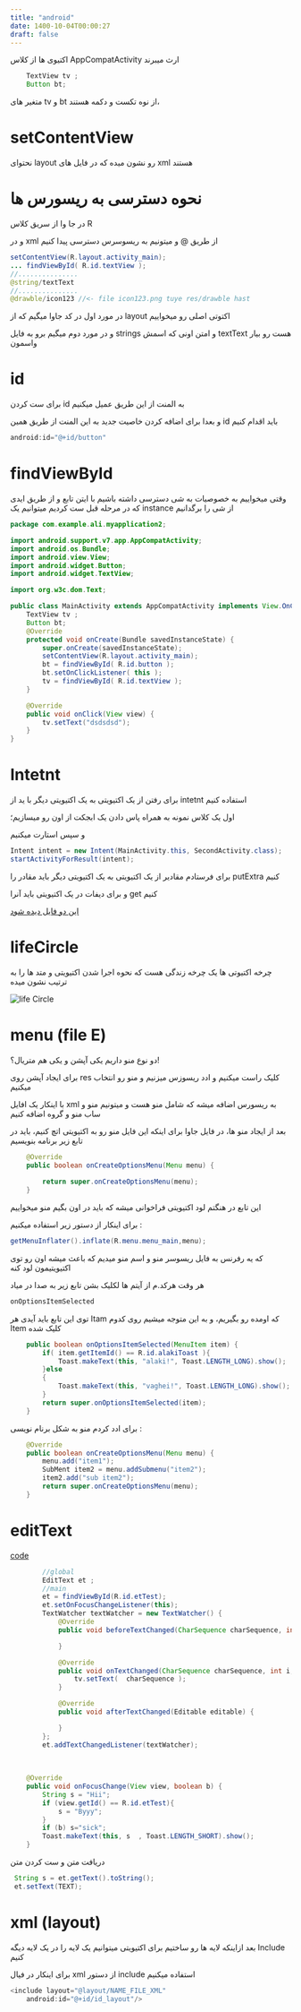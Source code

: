 ```yaml
---
title: "android"
date: 1400-10-04T00:00:27
draft: false
---
```


اکتیوی ها از کلاس AppCompatActivity ارث میبرند

```java
    TextView tv ;
    Button bt;
```

متغیر های tv و bt از نوه تکست و دکمه هستند، 

# setContentView 

نحتوای layout رو نشون میده که در فایل های xml هستند

# نحوه دسترسی به ریسورس ها

در جا وا از سریق کلاس R 

و در xml از طریق @ و میتونیم به ریسوسرس دسترسی پیدا کنیم

```java
setContentView(R.layout.activity_main);
... findViewById( R.id.textView );
//...............
@string/textText
//...............
@drawble/icon123 //<- file icon123.png tuye res/drawble hast
```

در مورد اول در کد جاوا میگیم که از layout اکتوتی اصلی رو میخواییم

و در مورد دوم میگیم برو به فایل strings و امتن اونی که اسمش textText هست رو بیار واسمون


# id

برای ست کردن id به المنت از این طریق عمیل میکنیم

و بعدا برای اضافه کردن خاصیت جدید به این المنت از طریق همین id باید اقدام کنیم

```java
android:id="@+id/button"
```

# findViewById

وقتی میخواییم به خصوصیات به شی دسترسی داشته باشیم با ایتن تابع و از طریق ایدی که در مرحله قبل ست کردیم
میتوانیم یک instance از شی را برگدانیم


```java
package com.example.ali.myapplication2;

import android.support.v7.app.AppCompatActivity;
import android.os.Bundle;
import android.view.View;
import android.widget.Button;
import android.widget.TextView;

import org.w3c.dom.Text;

public class MainActivity extends AppCompatActivity implements View.OnClickListener {
    TextView tv ;
    Button bt;
    @Override
    protected void onCreate(Bundle savedInstanceState) {
        super.onCreate(savedInstanceState);
        setContentView(R.layout.activity_main);
        bt = findViewById( R.id.button );
        bt.setOnClickListener( this );
        tv = findViewById( R.id.textView );
    }

    @Override
    public void onClick(View view) {
        tv.setText("dsdsdsd");
    }
}
```

# Intetnt

برای رفتن از یک اکتیویتی به یک اکتیویتی دیگر با ید از intetnt استفاده کنیم

اول یک کلاس نمونه به همراه پاس دادن یک ابجکت از اون رو میسازیم؛

و سپس استارت میکنیم

```java
Intent intent = new Intent(MainActivity.this, SecondActivity.class);
startActivityForResult(intent);
```

برای فرستادم مقادیر از یک اکتیویتی به یک اکتیویتی دیگر باید مقادر را putExtra کنیم

و برای دیفات در یک اکتیویتی باید آنرا get کنیم


[این دو فایل دیده شود](https://github.com/pipitsong/androidPRJ/tree/15a795b6d7c16c82cf0852aa355ea5e6ae2577fa/app/src/main/java/com/example/myapplication)



# lifeCircle

چرخه اکتیوتی ها یک چرخه زندگی هست که نحوه اجرا شدن اکتیویتی و متد ها را به ترتیب نشون میده

![life Circle](/image/android/lifeCircle.PNG)


# menu (file E)

دو نوع منو داریم یکی آپشن و یکی هم متریال؟! 

برای ایجاد آپشن روی res کلیک راست میکنیم و ادد ریسوزس میزنیم و منو رو انتخاب میکنیم

با اینکار یک افایل xml به ریسورس اضافه میشه که شامل منو هست و میتونیم منو و ساب منو و گروه اضافه کنیم


بعد از ایجاد منو ها، در فایل جاوا برای اینکه این فایل منو رو به اکتیویتی اتچ کنیم، باید در تابع زیر برنامه بنویسیم

```java
    @Override
    public boolean onCreateOptionsMenu(Menu menu) {
        
        return super.onCreateOptionsMenu(menu);
    }
```

این تابع در هنگتم لود اکتیویتی فراخوانی میشه که باید در اون بگیم منو میخواییم 

برای اینکار از دستور زیر استفاده میکنیم :

```java
getMenuInflater().inflate(R.menu.menu_main,menu);
```

که یه رفرنس به فایل ریسوسر منو و اسم منو میدیم که باعث میشه اون رو توی اکتیویتیمون لود کنه


هر وقت هرکد.م از آیتم ها لکلیک بشن تابع زیر به صدا در میاد

```java
onOptionsItemSelected
```

توی این تابع باید آیدی هر Itam که اومده رو بگیریم، و به این متوجه میشیم روی کدوم Item کلیک شده

```java    @Override
    public boolean onOptionsItemSelected(MenuItem item) {
        if( item.getItemId() == R.id.alakiToast ){
            Toast.makeText(this, "alaki!", Toast.LENGTH_LONG).show();
        }else
        {
            Toast.makeText(this, "vaghei!", Toast.LENGTH_LONG).show();
        }
        return super.onOptionsItemSelected(item);
    }
```

برای ادد کردم منو به شکل برنام نویسی :

```java
    @Override
    public boolean onCreateOptionsMenu(Menu menu) {
        menu.add("item1");
		SubMent item2 = menu.addSubmenu("item2");
		item2.add("sub item2");
        return super.onCreateOptionsMenu(menu);
    }
```


# editText

[code](https://github.com/pipitsong/androidPRJ/blob/e7c1bf24de9a9ddc85913dcc85d8dd2a9d81e954/app/src/main/java/com/example/myapplication/MainActivity.java)

```java
		//global
		EditText et ;
		//main
        et = findViewById(R.id.etTest);
        et.setOnFocusChangeListener(this);
        TextWatcher textWatcher = new TextWatcher() {
            @Override
            public void beforeTextChanged(CharSequence charSequence, int i, int i1, int i2) {

            }

            @Override
            public void onTextChanged(CharSequence charSequence, int i, int i1, int i2) {
                tv.setText(  charSequence );
            }

            @Override
            public void afterTextChanged(Editable editable) {

            }
        };
        et.addTextChangedListener(textWatcher);
		
		
		
	@Override
    public void onFocusChange(View view, boolean b) {
        String s = "Hii";
        if (view.getId() == R.id.etTest){
            s = "Byyy";
        }
        if (b) s="sick";
        Toast.makeText(this, s  , Toast.LENGTH_SHORT).show();
    }
```

دریافت متن و ست کردن متن

```java
 String s = et.getText().toString();
 et.setText(TEXT);
```


# xml (layout)

بعد ازاینکه لایه ها رو ساختیم برای اکتیویتی میتوانیم یک لایه را در یک لایه دیگه Include کنیم

برای اینکار در فیال xml از دستور include استفاده میکنیم

```java
<include layout="@layout/NAME_FILE_XML" 
	android:id="@+id/id_layout"/>
```



